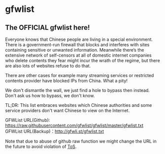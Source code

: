 # gfwlist
## The OFFICIAL gfwlist here!

Everyone knows that Chinese people are living in a special environment. There is a government-run firewall that blocks and interferes with sites containing sensitive or unwanted information. Meanwhile there’s the extensive network of self-censors at all of domestic internet companies who delete contents they fear might incur the wrath of the regime, but there are also lots of websites refuse to do that.

There are other cases for example many streaming services or restricted contents provider have blocked IPs from China. What a pity!

We don't dismantle the wall, we just find a hole to bypass then instead. Don't ask us how to bypass, we don't know.

TL;DR: This list embraces websites which Chinese authorities and some service providers don't want Chinese to view on the Internet.

GFWList URL(Github): https://raw.githubusercontent.com/gfwlist/gfwlist/master/gfwlist.txt
GFWList URL(Backup)：http://gfwli.st/gfwlist.txt

Note that due to abuse of github raw function we might change the URL in the future to avoid violation of [ToS](https://github.com/site/terms).
